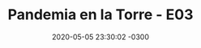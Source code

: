 ---
layout: post
category: Coqueto Escenario
date: 2020-05-05 23:30:02 -0300
title: "Pandemia en la Torre - E03"
image: /todopasa/images/coqueto.png
summary: Presentación de Pandemia en la Torre.
file: /todopasa/audios/pandemia/pandemiaE03.mp3
duration: 01:35
oceanourl: https://despinouy.github.io/todopasa/coqueto%20escenario/2020/05/05/Pandemia_en_la_torre_-_E03.html
---